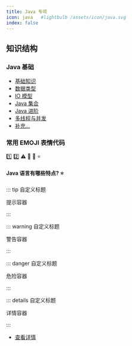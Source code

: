 ```yaml
---
title: Java 专项
icon: java   #lightbulb /assets/icon/java.svg
index: false
---
```


## 知识结构

### Java 基础

- [基础知识](./BasicConcepts.md)
- [数据类型](./DataType.md)
- [IO 模型](./JavaIO.md)
- [Java 集合](./Collections.md)
- [Java 进阶](./Advanced.md)
- [多线程与并发](./ThreadAndConcurrency.md)
- [补充...]()


### 常用 EMOJI 表情代码
:one: :two: :warning: :ghost: :clown_face: :star:

#### Java 语言有哪些特点? :star:


::: tip 自定义标题

提示容器

:::

::: warning 自定义标题

警告容器

:::

::: danger 自定义标题

危险容器

:::

::: details 自定义标题

详情容器

:::

- [查看详情](https://theme-hope.vuejs.press/zh/guide/markdown/container.html)